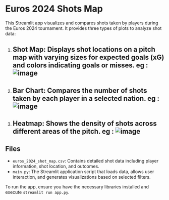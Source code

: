 # Euros 2024 Shots Map

This Streamlit app visualizes and compares shots taken by players during the Euros 2024 tournament. It provides three types of plots to analyze shot data:

1. **Shot Map**: Displays shot locations on a pitch map with varying sizes for expected goals (xG) and colors indicating goals or misses.
   eg : ![image](https://github.com/user-attachments/assets/eaf8fd94-27a9-4a0e-96a0-67a828ee90eb)
   -----------------------------------------------------------------------------------------------------------------------------------------------------------------------------

2. **Bar Chart**: Compares the number of shots taken by each player in a selected nation.
   eg : ![image](https://github.com/user-attachments/assets/ae7771e6-d6d8-44fa-9fa2-507262fec660)
   -----------------------------------------------------------------------------------------------------------------------------------------------------------------------------

3. **Heatmap**: Shows the density of shots across different areas of the pitch.
   eg : ![image](https://github.com/user-attachments/assets/412ea47f-f9db-49c7-be83-de74aa617c6f)
   -----------------------------------------------------------------------------------------------------------------------------------------------------------------------------


## Files

- `euros_2024_shot_map.csv`: Contains detailed shot data including player information, shot location, and outcomes.
- `main.py`: The Streamlit application script that loads data, allows user interaction, and generates visualizations based on selected filters.

To run the app, ensure you have the necessary libraries installed and execute `streamlit run app.py`.
